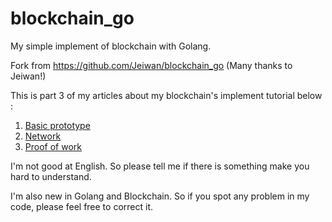 # blockchain_go
My simple implement of blockchain with Golang.

Fork from https://github.com/Jeiwan/blockchain_go
(Many thanks to Jeiwan!)

This is part 3 of my articles about my blockchain's implement tutorial below :

1. [Basic prototype](https://github.com/mytv1/blockchain_go/tree/part_1)
2. [Network](https://github.com/mytv1/blockchain_go/tree/part_2)
2. [Proof of work](https://github.com/mytv1/blockchain_go/tree/part_3)

I'm not good at English. So please tell me if there is something make you hard to understand.

I'm also new in Golang and Blockchain. So if you spot any problem in my code, please feel free to correct it.